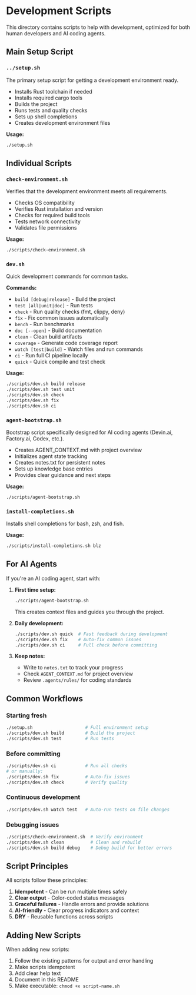 # Development Scripts

This directory contains scripts to help with development, optimized for both human developers and AI coding agents.

## Main Setup Script

### `../setup.sh`
The primary setup script for getting a development environment ready.
- Installs Rust toolchain if needed
- Installs required cargo tools
- Builds the project
- Runs tests and quality checks
- Sets up shell completions
- Creates development environment files

**Usage:**
```bash
./setup.sh
```

## Individual Scripts

### `check-environment.sh`
Verifies that the development environment meets all requirements.
- Checks OS compatibility
- Verifies Rust installation and version
- Checks for required build tools
- Tests network connectivity
- Validates file permissions

**Usage:**
```bash
./scripts/check-environment.sh
```

### `dev.sh`
Quick development commands for common tasks.

**Commands:**
- `build [debug|release]` - Build the project
- `test [all|unit|doc]` - Run tests
- `check` - Run quality checks (fmt, clippy, deny)
- `fix` - Fix common issues automatically
- `bench` - Run benchmarks
- `doc [--open]` - Build documentation
- `clean` - Clean build artifacts
- `coverage` - Generate code coverage report
- `watch [test|build]` - Watch files and run commands
- `ci` - Run full CI pipeline locally
- `quick` - Quick compile and test check

**Usage:**
```bash
./scripts/dev.sh build release
./scripts/dev.sh test unit
./scripts/dev.sh check
./scripts/dev.sh fix
./scripts/dev.sh ci
```

### `agent-bootstrap.sh`
Bootstrap script specifically designed for AI coding agents (Devin.ai, Factory.ai, Codex, etc.).
- Creates AGENT_CONTEXT.md with project overview
- Initializes agent state tracking
- Creates notes.txt for persistent notes
- Sets up knowledge base entries
- Provides clear guidance and next steps

**Usage:**
```bash
./scripts/agent-bootstrap.sh
```

### `install-completions.sh`
Installs shell completions for bash, zsh, and fish.

**Usage:**
```bash
./scripts/install-completions.sh blz
```

## For AI Agents

If you're an AI coding agent, start with:

1. **First time setup:**
   ```bash
   ./scripts/agent-bootstrap.sh
   ```
   This creates context files and guides you through the project.

2. **Daily development:**
   ```bash
   ./scripts/dev.sh quick  # Fast feedback during development
   ./scripts/dev.sh fix    # Auto-fix common issues
   ./scripts/dev.sh ci     # Full check before committing
   ```

3. **Keep notes:**
   - Write to `notes.txt` to track your progress
   - Check `AGENT_CONTEXT.md` for project overview
   - Review `.agents/rules/` for coding standards

## Common Workflows

### Starting fresh
```bash
./setup.sh                    # Full environment setup
./scripts/dev.sh build        # Build the project
./scripts/dev.sh test         # Run tests
```

### Before committing
```bash
./scripts/dev.sh ci           # Run all checks
# or manually:
./scripts/dev.sh fix          # Auto-fix issues
./scripts/dev.sh check        # Verify quality
```

### Continuous development
```bash
./scripts/dev.sh watch test   # Auto-run tests on file changes
```

### Debugging issues
```bash
./scripts/check-environment.sh  # Verify environment
./scripts/dev.sh clean          # Clean and rebuild
./scripts/dev.sh build debug    # Debug build for better errors
```

## Script Principles

All scripts follow these principles:

1. **Idempotent** - Can be run multiple times safely
2. **Clear output** - Color-coded status messages
3. **Graceful failures** - Handle errors and provide solutions
4. **AI-friendly** - Clear progress indicators and context
5. **DRY** - Reusable functions across scripts

## Adding New Scripts

When adding new scripts:

1. Follow the existing patterns for output and error handling
2. Make scripts idempotent
3. Add clear help text
4. Document in this README
5. Make executable: `chmod +x script-name.sh`